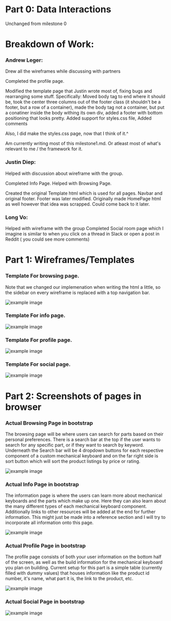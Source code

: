 # Part 0: Data Interactions
Unchanged from milestone 0

# Breakdown of Work:
### Andrew Leger:

Drew all the wireframes while discussing with partners

Completed the profile page.

Modified the template page that Justin wrote most of, fixing bugs and rearranging some stuff. 
Specifically: Moved body tag to end where it should be, took the center three columns out of the footer class (it shouldn't be a footer, but a row of a container), made the body tag not a container, but put a conatiner inside the body withing its own div, added a footer with bottom positioning that looks pretty. Added support for styles.css file, Added comments

Also, I did make the styles.css page, now that I think of it.^

Am currently writing most of this milestone1.md. Or atleast most of what's relevant to me / the framework for it.


### Justin Diep:

Helped with discussion about wireframe with the group.

Completed Info Page.
Helped with Browsing Page.

Created the original Template html which is used for all pages. Navbar and original footer. Footer was later modified.
Originally made HomePage html as well however that idea was scrapped. Could come back to it later.


### Long Vo:

Helped with wireframe with the group
Completed Social room page which I imagine is similar to when you click on a thread in Slack or open a post in Reddit ( you could see more comments)




# Part 1: Wireframes/Templates

### Template For browsing page.
Note that we changed our implemenation when writing the html a little, so the sidebar on every wireframe is replaced with a top navigation bar.

![example image](images/browsing_page.png)


### Template For info page.

![example image](images/info_page.png)


### Template For profile page.

![example image](images/profile_page.png)


### Template For social page.

![example image](images/social_page.png)


# Part 2: Screenshots of pages in browser

<!-- Teammates place your screenshots of the respective page you did in the images folder and then change the link. -->
<!-- Also, please name them <something>_page_browser.png to be consistent -->
### Actual Browsing Page in bootstrap

The browsing page will be where users can search for parts based on their personal preferences. There is a search bar at the top if
the user wants to search for any specific part, or if they want to search by keyword. Underneath the Search bar will be 4 dropdown
buttons for each respective component of a custom mechanical keyboard and on the far right side is sort button which will sort the product listings by price or rating.

![example image](images/browsing_page_browser.PNG)

### Actual Info Page in bootstrap

The information page is where the users can learn more about mechanical keyboards and the parts which make up one. Here they can also learn about the many different types of each mechanical keyboard component. Additionally links to other resources will be added at the end for further information. This might just be made into a reference section and I will try to incorporate all information onto this page.

![example image](images/info_page_browser.PNG)

### Actual Profile Page in bootstrap

The profile page consists of both your user information on the bottom half of the screen, as well as the build information for the mechanical keyboard you plan on building. Current setup for this part is a simple table (currently filled with dummy values) that houses information like the product id number, it's name, what part it is, the link to the product, etc.

![example image](images/profile_page_browser.png)

### Actual Social Page in bootstrap

![example image](images/social_page.PNG)
